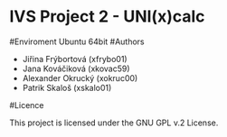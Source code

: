 # IVS Project 2 - UNI(x)calc

#Enviroment
Ubuntu 64bit
#Authors
- Jiřina Frýbortová     (xfrybo01)
- Jana Kováčiková     (xkovac59)
- Alexander Okrucký     (xokruc00)
- Patrik Skaloš         (xskalo01)

#Licence

This project is licensed under the GNU GPL v.2 License.
